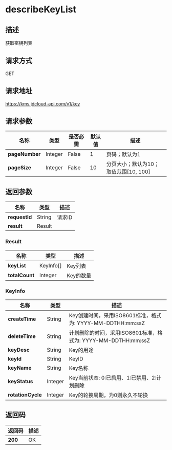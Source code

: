 # describeKeyList


## 描述
获取密钥列表

## 请求方式
GET

## 请求地址
https://kms.jdcloud-api.com/v1/key


## 请求参数
|名称|类型|是否必需|默认值|描述|
|---|---|---|---|---|
|**pageNumber**|Integer|False|1|页码；默认为1|
|**pageSize**|Integer|False|10|分页大小；默认为10；取值范围[10, 100]|


## 返回参数
|名称|类型|描述|
|---|---|---|
|**requestId**|String|请求ID|
|**result**|Result| |

### Result
|名称|类型|描述|
|---|---|---|
|**keyList**|KeyInfo[]|Key列表|
|**totalCount**|Integer|Key的数量|
### KeyInfo
|名称|类型|描述|
|---|---|---|
|**createTime**|String|Key创建时间，采用ISO8601标准，格式为: YYYY-MM-DDTHH:mm:ssZ|
|**deleteTime**|String|计划删除的时间，采用ISO8601标准，格式为: YYYY-MM-DDTHH:mm:ssZ|
|**keyDesc**|String|Key的用途|
|**keyId**|String|KeyID|
|**keyName**|String|Key名称|
|**keyStatus**|Integer|Key当前状态: 0:已启用、1:已禁用、2:计划删除|
|**rotationCycle**|Integer|Key的轮换周期，为0则永久不轮换|

## 返回码
|返回码|描述|
|---|---|
|**200**|OK|
